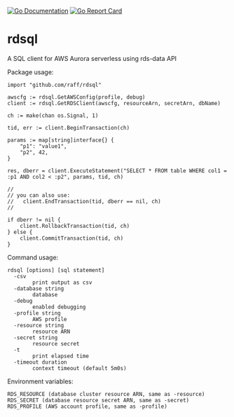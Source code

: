 [![Go Documentation](http://godoc.org/github.com/raff/rdsql?status.svg)](http://godoc.org/github.com/raff/rdsql)
[![Go Report Card](https://goreportcard.com/badge/github.com/raff/rdsql)](https://goreportcard.com/report/github.com/raff/rdsql)

# rdsql
A SQL client for AWS Aurora serverless using rds-data API

Package usage:

    import "github.com/raff/rdsql"

    awscfg := rdsql.GetAWSConfig(profile, debug)
    client := rdsql.GetRDSClient(awscfg, resourceArn, secretArn, dbName)

    ch := make(chan os.Signal, 1)

    tid, err := client.BeginTransaction(ch)

    params := map[string]interface{} {
        "p1": "value1",
        "p2", 42,
    }

    res, dberr = client.ExecuteStatement("SELECT * FROM table WHERE col1 = :p1 AND col2 < :p2", params, tid, ch)

    //
    // you can also use:
    //   client.EndTransaction(tid, dberr == nil, ch)
    //

    if dberr != nil {
        client.RollbackTransaction(tid, ch)
    } else {
        client.CommitTransaction(tid, ch)
    }

Command usage:

    rdsql [options] [sql statement]
      -csv
            print output as csv
      -database string
            database
      -debug
            enabled debugging
      -profile string
            AWS profile
      -resource string
            resource ARN
      -secret string
            resource secret
      -t	
            print elapsed time
      -timeout duration
            context timeout (default 5m0s)

Environment variables:

    RDS_RESOURCE (database cluster resource ARN, same as -resource)
    RDS_SECRET (database resource secret ARN, same as -secret)
    RDS_PROFILE (AWS account profile, same as -profile)
